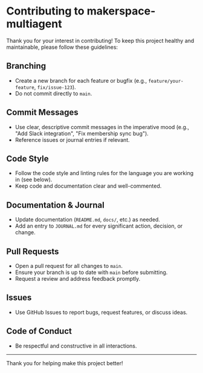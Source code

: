 # Contributing to makerspace-multiagent

Thank you for your interest in contributing! To keep this project healthy and maintainable, please follow these guidelines:

## Branching
- Create a new branch for each feature or bugfix (e.g., `feature/your-feature`, `fix/issue-123`).
- Do not commit directly to `main`.

## Commit Messages
- Use clear, descriptive commit messages in the imperative mood (e.g., "Add Slack integration", "Fix membership sync bug").
- Reference issues or journal entries if relevant.

## Code Style
- Follow the code style and linting rules for the language you are working in (see below).
- Keep code and documentation clear and well-commented.

## Documentation & Journal
- Update documentation (`README.md`, `docs/`, etc.) as needed.
- Add an entry to `JOURNAL.md` for every significant action, decision, or change.

## Pull Requests
- Open a pull request for all changes to `main`.
- Ensure your branch is up to date with `main` before submitting.
- Request a review and address feedback promptly.

## Issues
- Use GitHub Issues to report bugs, request features, or discuss ideas.

## Code of Conduct
- Be respectful and constructive in all interactions.

---

Thank you for helping make this project better! 